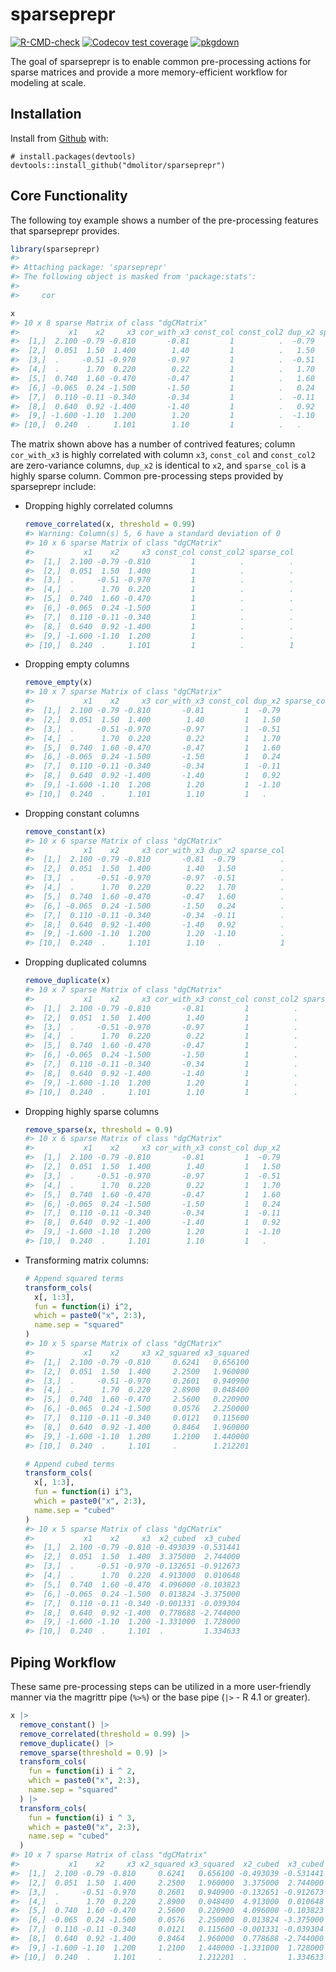 
<!-- README.md is generated from README.Rmd. Please edit that file -->

# sparseprepr

<!-- badges: start -->

[![R-CMD-check](https://github.com/dmolitor/sparseprepr/workflows/R-CMD-check/badge.svg)](https://github.com/dmolitor/sparseprepr/actions)
[![Codecov test
coverage](https://codecov.io/gh/dmolitor/sparseprepr/branch/main/graph/badge.svg?token=PCAC1RA7GE)](https://codecov.io/gh/dmolitor/sparseprepr?branch=main)
[![pkgdown](https://github.com/dmolitor/sparseprepr/workflows/pkgdown/badge.svg)](https://github.com/dmolitor/sparseprepr/actions)
<!-- badges: end -->

The goal of sparseprepr is to enable common pre-processing actions for
sparse matrices and provide a more memory-efficient workflow for
modeling at scale.

## Installation

Install from [Github](https://github.com) with:

    # install.packages(devtools)
    devtools::install_github("dmolitor/sparseprepr")

## Core Functionality

The following toy example shows a number of the pre-processing features
that sparseprepr provides.

``` r
library(sparseprepr)
#> 
#> Attaching package: 'sparseprepr'
#> The following object is masked from 'package:stats':
#> 
#>     cor

x
#> 10 x 8 sparse Matrix of class "dgCMatrix"
#>           x1    x2     x3 cor_with_x3 const_col const_col2 dup_x2 sparse_col
#>  [1,]  2.100 -0.79 -0.810       -0.81         1          .  -0.79          .
#>  [2,]  0.051  1.50  1.400        1.40         1          .   1.50          .
#>  [3,]  .     -0.51 -0.970       -0.97         1          .  -0.51          .
#>  [4,]  .      1.70  0.220        0.22         1          .   1.70          .
#>  [5,]  0.740  1.60 -0.470       -0.47         1          .   1.60          .
#>  [6,] -0.065  0.24 -1.500       -1.50         1          .   0.24          .
#>  [7,]  0.110 -0.11 -0.340       -0.34         1          .  -0.11          .
#>  [8,]  0.640  0.92 -1.400       -1.40         1          .   0.92          .
#>  [9,] -1.600 -1.10  1.200        1.20         1          .  -1.10          .
#> [10,]  0.240  .     1.101        1.10         1          .   .             1
```

The matrix shown above has a number of contrived features; column
`cor_with_x3` is highly correlated with column `x3`, `const_col` and
`const_col2` are zero-variance columns, `dup_x2` is identical to `x2`,
and `sparse_col` is a highly sparse column. Common pre-processing steps
provided by sparseprepr include:

-   Dropping highly correlated columns

    ``` r
    remove_correlated(x, threshold = 0.99)
    #> Warning: Column(s) 5, 6 have a standard deviation of 0
    #> 10 x 6 sparse Matrix of class "dgCMatrix"
    #>           x1    x2     x3 const_col const_col2 sparse_col
    #>  [1,]  2.100 -0.79 -0.810         1          .          .
    #>  [2,]  0.051  1.50  1.400         1          .          .
    #>  [3,]  .     -0.51 -0.970         1          .          .
    #>  [4,]  .      1.70  0.220         1          .          .
    #>  [5,]  0.740  1.60 -0.470         1          .          .
    #>  [6,] -0.065  0.24 -1.500         1          .          .
    #>  [7,]  0.110 -0.11 -0.340         1          .          .
    #>  [8,]  0.640  0.92 -1.400         1          .          .
    #>  [9,] -1.600 -1.10  1.200         1          .          .
    #> [10,]  0.240  .     1.101         1          .          1
    ```

-   Dropping empty columns

    ``` r
    remove_empty(x)
    #> 10 x 7 sparse Matrix of class "dgCMatrix"
    #>           x1    x2     x3 cor_with_x3 const_col dup_x2 sparse_col
    #>  [1,]  2.100 -0.79 -0.810       -0.81         1  -0.79          .
    #>  [2,]  0.051  1.50  1.400        1.40         1   1.50          .
    #>  [3,]  .     -0.51 -0.970       -0.97         1  -0.51          .
    #>  [4,]  .      1.70  0.220        0.22         1   1.70          .
    #>  [5,]  0.740  1.60 -0.470       -0.47         1   1.60          .
    #>  [6,] -0.065  0.24 -1.500       -1.50         1   0.24          .
    #>  [7,]  0.110 -0.11 -0.340       -0.34         1  -0.11          .
    #>  [8,]  0.640  0.92 -1.400       -1.40         1   0.92          .
    #>  [9,] -1.600 -1.10  1.200        1.20         1  -1.10          .
    #> [10,]  0.240  .     1.101        1.10         1   .             1
    ```

-   Dropping constant columns

    ``` r
    remove_constant(x)
    #> 10 x 6 sparse Matrix of class "dgCMatrix"
    #>           x1    x2     x3 cor_with_x3 dup_x2 sparse_col
    #>  [1,]  2.100 -0.79 -0.810       -0.81  -0.79          .
    #>  [2,]  0.051  1.50  1.400        1.40   1.50          .
    #>  [3,]  .     -0.51 -0.970       -0.97  -0.51          .
    #>  [4,]  .      1.70  0.220        0.22   1.70          .
    #>  [5,]  0.740  1.60 -0.470       -0.47   1.60          .
    #>  [6,] -0.065  0.24 -1.500       -1.50   0.24          .
    #>  [7,]  0.110 -0.11 -0.340       -0.34  -0.11          .
    #>  [8,]  0.640  0.92 -1.400       -1.40   0.92          .
    #>  [9,] -1.600 -1.10  1.200        1.20  -1.10          .
    #> [10,]  0.240  .     1.101        1.10   .             1
    ```

-   Dropping duplicated columns

    ``` r
    remove_duplicate(x)
    #> 10 x 7 sparse Matrix of class "dgCMatrix"
    #>           x1    x2     x3 cor_with_x3 const_col const_col2 sparse_col
    #>  [1,]  2.100 -0.79 -0.810       -0.81         1          .          .
    #>  [2,]  0.051  1.50  1.400        1.40         1          .          .
    #>  [3,]  .     -0.51 -0.970       -0.97         1          .          .
    #>  [4,]  .      1.70  0.220        0.22         1          .          .
    #>  [5,]  0.740  1.60 -0.470       -0.47         1          .          .
    #>  [6,] -0.065  0.24 -1.500       -1.50         1          .          .
    #>  [7,]  0.110 -0.11 -0.340       -0.34         1          .          .
    #>  [8,]  0.640  0.92 -1.400       -1.40         1          .          .
    #>  [9,] -1.600 -1.10  1.200        1.20         1          .          .
    #> [10,]  0.240  .     1.101        1.10         1          .          1
    ```

-   Dropping highly sparse columns

    ``` r
    remove_sparse(x, threshold = 0.9)
    #> 10 x 6 sparse Matrix of class "dgCMatrix"
    #>           x1    x2     x3 cor_with_x3 const_col dup_x2
    #>  [1,]  2.100 -0.79 -0.810       -0.81         1  -0.79
    #>  [2,]  0.051  1.50  1.400        1.40         1   1.50
    #>  [3,]  .     -0.51 -0.970       -0.97         1  -0.51
    #>  [4,]  .      1.70  0.220        0.22         1   1.70
    #>  [5,]  0.740  1.60 -0.470       -0.47         1   1.60
    #>  [6,] -0.065  0.24 -1.500       -1.50         1   0.24
    #>  [7,]  0.110 -0.11 -0.340       -0.34         1  -0.11
    #>  [8,]  0.640  0.92 -1.400       -1.40         1   0.92
    #>  [9,] -1.600 -1.10  1.200        1.20         1  -1.10
    #> [10,]  0.240  .     1.101        1.10         1   .
    ```

-   Transforming matrix columns:

    ``` r
    # Append squared terms
    transform_cols(
      x[, 1:3], 
      fun = function(i) i^2, 
      which = paste0("x", 2:3), 
      name.sep = "squared"
    )
    #> 10 x 5 sparse Matrix of class "dgCMatrix"
    #>           x1    x2     x3 x2_squared x3_squared
    #>  [1,]  2.100 -0.79 -0.810     0.6241   0.656100
    #>  [2,]  0.051  1.50  1.400     2.2500   1.960000
    #>  [3,]  .     -0.51 -0.970     0.2601   0.940900
    #>  [4,]  .      1.70  0.220     2.8900   0.048400
    #>  [5,]  0.740  1.60 -0.470     2.5600   0.220900
    #>  [6,] -0.065  0.24 -1.500     0.0576   2.250000
    #>  [7,]  0.110 -0.11 -0.340     0.0121   0.115600
    #>  [8,]  0.640  0.92 -1.400     0.8464   1.960000
    #>  [9,] -1.600 -1.10  1.200     1.2100   1.440000
    #> [10,]  0.240  .     1.101     .        1.212201

    # Append cubed terms
    transform_cols(
      x[, 1:3], 
      fun = function(i) i^3, 
      which = paste0("x", 2:3), 
      name.sep = "cubed"
    )
    #> 10 x 5 sparse Matrix of class "dgCMatrix"
    #>           x1    x2     x3  x2_cubed  x3_cubed
    #>  [1,]  2.100 -0.79 -0.810 -0.493039 -0.531441
    #>  [2,]  0.051  1.50  1.400  3.375000  2.744000
    #>  [3,]  .     -0.51 -0.970 -0.132651 -0.912673
    #>  [4,]  .      1.70  0.220  4.913000  0.010648
    #>  [5,]  0.740  1.60 -0.470  4.096000 -0.103823
    #>  [6,] -0.065  0.24 -1.500  0.013824 -3.375000
    #>  [7,]  0.110 -0.11 -0.340 -0.001331 -0.039304
    #>  [8,]  0.640  0.92 -1.400  0.778688 -2.744000
    #>  [9,] -1.600 -1.10  1.200 -1.331000  1.728000
    #> [10,]  0.240  .     1.101  .         1.334633
    ```

## Piping Workflow

These same pre-processing steps can be utilized in a more user-friendly
manner via the magrittr pipe (`%>%`) or the base pipe (`|>` - R 4.1 or
greater).

``` r
x |>
  remove_constant() |>
  remove_correlated(threshold = 0.99) |>
  remove_duplicate() |>
  remove_sparse(threshold = 0.9) |>
  transform_cols(
    fun = function(i) i ^ 2,
    which = paste0("x", 2:3),
    name.sep = "squared"
  ) |>
  transform_cols(
    fun = function(i) i ^ 3,
    which = paste0("x", 2:3),
    name.sep = "cubed"
  )
#> 10 x 7 sparse Matrix of class "dgCMatrix"
#>           x1    x2     x3 x2_squared x3_squared  x2_cubed  x3_cubed
#>  [1,]  2.100 -0.79 -0.810     0.6241   0.656100 -0.493039 -0.531441
#>  [2,]  0.051  1.50  1.400     2.2500   1.960000  3.375000  2.744000
#>  [3,]  .     -0.51 -0.970     0.2601   0.940900 -0.132651 -0.912673
#>  [4,]  .      1.70  0.220     2.8900   0.048400  4.913000  0.010648
#>  [5,]  0.740  1.60 -0.470     2.5600   0.220900  4.096000 -0.103823
#>  [6,] -0.065  0.24 -1.500     0.0576   2.250000  0.013824 -3.375000
#>  [7,]  0.110 -0.11 -0.340     0.0121   0.115600 -0.001331 -0.039304
#>  [8,]  0.640  0.92 -1.400     0.8464   1.960000  0.778688 -2.744000
#>  [9,] -1.600 -1.10  1.200     1.2100   1.440000 -1.331000  1.728000
#> [10,]  0.240  .     1.101     .        1.212201  .         1.334633
```

